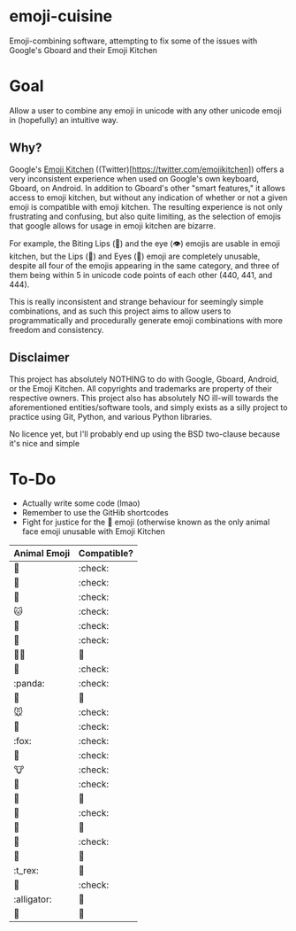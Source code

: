 # emoji-cuisine
Emoji-combining software, attempting to fix some of the issues with Google's Gboard and their Emoji Kitchen

# Goal
Allow a user to combine any emoji in unicode with any other unicode emoji in (hopefully) an intuitive way.

## Why?
Google's [Emoji Kitchen](https://www.google.com/search?q=emoji+kitchen) ((Twitter)[https://twitter.com/emojikitchen]) offers a very inconsistent experience when used on Google's own keyboard, Gboard, on Android. In addition to Gboard's other "smart features," it allows access to emoji kitchen, but without any indication of whether or not a given emoji is compatible with emoji kitchen. The resulting experience is not only frustrating and confusing, but also quite limiting, as the selection of emojis that google allows for usage in emoji kitchen are bizarre.

For example, the Biting Lips (🫦) and the eye (👁️) emojis are usable in emoji kitchen, but the Lips (👄) and Eyes (👀) emoji are completely unusable, despite all four of the emojis appearing in the same category, and three of them being within 5 in unicode code points of each other (440, 441, and 444).

This is really inconsistent and strange behaviour for seemingly simple combinations, and as such this project aims to allow users to programmatically and procedurally generate emoji combinations with more freedom and consistency.

## Disclaimer
This project has absolutely NOTHING to do with Google, Gboard, Android, or the Emoji Kitchen. All copyrights and trademarks are property of their respective owners. This project also has absolutely NO ill-will towards the aforementioned entities/software tools, and simply exists as a silly project to practice using Git, Python, and various Python libraries.

No licence yet, but I'll probably end up using the BSD two-clause because it's nice and simple

# To-Do
- Actually write some code (lmao)
- Remember to use the GitHib shortcodes
- Fight for justice for the :hamster: emoji (otherwise known as the only animal face emoji unusable with Emoji Kitchen

| Animal Emoji | Compatible? |
| ------------ | ----------- |
| :monkey: | :check: |
| :lion: | :check: |
| :tiger: | :check: |
| :cat: | :check: |
| :dog: | :check: |
| :bear: | :check: |
| :polar_bear: | :no_entry_sign: |
| :koala: | :check: |
| :panda: | :check: |
| :hamster: | :no_entry_sign: |
| :mouse: | :check: |
| :rabbit: | :check: |
| :fox: | :check: |
| :raccoon: | :check: |
| :cow: | :check: |
| :pig: | :check: |
| :zebra: | :no_entry_sign: |
| :unicorn: | :check: |
| :horse: | :no_entry_sign: |
| :frog: | :check: |
| :lizard: | :no_entry_sign: |
| :t_rex: | :no_entry_sign: |
| :turtle: | :check: |
| :alligator: | :no_entry_sign: |
| :snake: | :no_entry_sign: |
